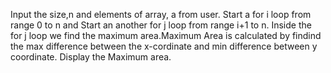 Input the size,n and elements of array, a  from user.
Start a for i loop from range 0 to n and Start an another for j loop from range i+1 to n.
Inside the for j loop we find the maximum area.Maximum Area is calculated by findind the max difference between the x-cordinate and min difference between y coordinate.
Display the Maximum area.
